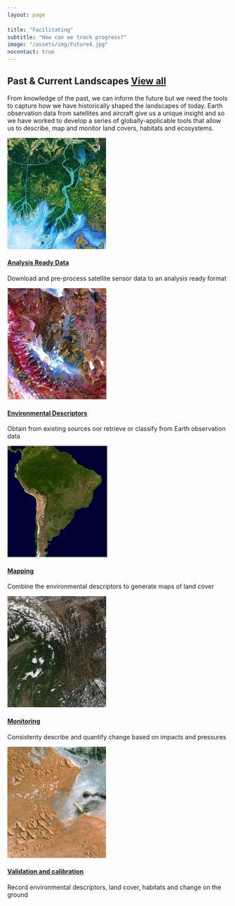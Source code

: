 ```yaml
---
layout: page

title: "Facilitating"
subtitle: "How can we track progress?"
image: "/assets/img/Future4.jpg"
nocontact: true
---
```


<!-- Past & Current landscapes-start -->
<div class="container mt-100 mb-100 pastcurrent-landscapes-main">
    <h2 class="common-title">Past &amp; Current Landscapes <a href="/past-present-landscapes/">View all</a></h2>
    <p>From knowledge of the past, we can inform the future but we need the tools to capture how we have historically shaped the landscapes of today. Earth observation data from satellites and aircraft give us a unique insight and so we have worked to develop a series of globally-applicable tools that allow us to describe, map and monitor land covers, habitats and ecosystems.</p>
    <div class="row effect">
        <div class="col-12">
            <div id="owl-past-current" class="owl-carousel owl-theme owl-img-responsive">
                <div class="item">
                    <a href="#"><img src="/assets/img/PastCurrent1.jpg" alt="img"/></a>
                    <div class="pastcurrent-dsc">
                        <h4><a href="#">Analysis Ready Data</a></h4>
                        <p>Download and pre-process satellite sensor data to an analysis ready format</p>
                    </div>
                </div>
                <div class="item">
                    <a href="/data/environmental-descriptors"><img src="/assets/img/PastCurrent2.jpg" alt="img"/></a>
                    <div class="pastcurrent-dsc">
                        <h4><a href="/data/environmental-descriptors">Environmental Descriptors</a></h4>
                        <p>Obtain from existing sources oor retrieve or classify from Earth observation data</p>
                    </div>
                </div>
                <div class="item">
                    <a href="#"><img src="/assets/img/PastCurrent3.jpg" alt="img"/></a>
                    <div class="pastcurrent-dsc">
                        <h4><a href="#">Mapping</a></h4>
                        <p>Combine the environmental descriptors to generate maps of land cover</p>
                    </div>
                </div>
                <div class="item">
                    <a href="#"><img src="/assets/img/PastCurrent4.jpg" alt="img"/></a>
                    <div class="pastcurrent-dsc">
                        <h4><a href="#">Monitoring</a></h4>
                        <p>Consistenty describe and quantify change based on impacts and pressures</p>
                    </div>
                </div>
                <div class="item">
                    <a href="#"><img src="/assets/img/PastCurrent5.jpg" alt="img"/></a>
                    <div class="pastcurrent-dsc">
                        <h4><a href="#">Validation and calibration</a></h4>
                        <p>Record environmental descriptors, land cover, habitats and change on the ground</p>
                    </div>
                </div>
            </div>
        </div>
    </div>
</div>
<!-- Past & Current landscapes-end -->